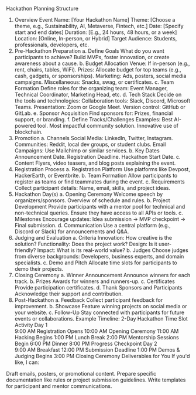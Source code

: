 Hackathon Planning Structure
1. Overview
Event Name: [Your Hackathon Name]
Theme: [Choose a theme, e.g., Sustainability, AI, Metaverse, Fintech, etc.]
Date: [Specify start and end dates]
Duration: [E.g., 24 hours, 48 hours, or a week]
Location: [Online, In-person, or Hybrid]
Target Audience: Students, professionals, developers, etc.
2. Pre-Hackathon Preparation
a. Define Goals
What do you want participants to achieve?
Build MVPs, foster innovation, or create awareness about a cause.
b. Budget Allocation
Venue: If in-person (e.g., rent, chairs, tables, WiFi).
Prizes: Allocate budget for top teams (e.g., cash, gadgets, or sponsorships).
Marketing: Ads, posters, social media campaigns.
Miscellaneous: Snacks, swag, or certificates.
c. Team Formation
Define roles for the organizing team:
Event Manager, Technical Coordinator, Marketing Head, etc.
d. Tech Stack
Decide on the tools and technologies:
Collaboration tools: Slack, Discord, Microsoft Teams.
Presentation: Zoom or Google Meet.
Version control: GitHub or GitLab.
e. Sponsor Acquisition
Find sponsors for:
Prizes, financial support, or branding.
f. Define Tracks/Challenges
Examples:
Best AI-powered tool.
Most impactful community solution.
Innovative use of blockchain.
3. Promotion
a. Channels
Social Media: LinkedIn, Twitter, Instagram.
Communities: Reddit, local dev groups, or student clubs.
Email Campaigns: Use Mailchimp or similar services.
b. Key Dates
Announcement Date.
Registration Deadline.
Hackathon Start Date.
c. Content
Flyers, video teasers, and blog posts explaining the event.
4. Registration Process
a. Registration Platform
Use platforms like Devpost, HackerEarth, or Eventbrite.
b. Team Formation
Allow participants to register as teams or find teammates during the event.
c. Requirements
Collect participant details: Name, email, skills, and project ideas.
5. Hackathon Day(s)
a. Opening Ceremony
Welcome speech by organizers/sponsors.
Overview of schedule and rules.
b. Project Development
Provide participants with a mentor pool for technical and non-technical queries.
Ensure they have access to all APIs or tools.
c. Milestones
Encourage updates:
Idea submission → MVP checkpoint → Final submission.
d. Communication
Use a central platform (e.g., Discord or Slack) for announcements and Q&A.
6. Judging and Evaluation
a. Criteria
Innovation: How creative is the solution?
Functionality: Does the project work?
Design: Is it user-friendly?
Impact: What is its real-world value?
b. Judges
Choose judges from diverse backgrounds: Developers, business experts, and domain specialists.
c. Demo and Pitch
Allocate time slots for participants to demo their projects.
7. Closing Ceremony
a. Winner Announcement
Announce winners for each track.
b. Prizes
Awards for winners and runners-up.
c. Certificates
Provide participation certificates.
d. Thank Sponsors and Participants
Acknowledge their support and contribution.
8. Post-Hackathon
a. Feedback
Collect participant feedback for improvement.
b. Showcase
Feature winning projects on social media or your website.
c. Follow-Up
Stay connected with participants for future events or collaborations.
Example Timeline: 2-Day Hackathon
Time Slot	Activity
Day 1	
9:00 AM	Registration Opens
10:00 AM	Opening Ceremony
11:00 AM	Hacking Begins
1:00 PM	Lunch Break
2:00 PM	Mentorship Sessions Begin
6:00 PM	Dinner
8:00 PM	Progress Checkpoint
Day 2	
9:00 AM	Breakfast
12:00 PM	Submission Deadline
1:00 PM	Demos & Judging Begins
3:00 PM	Closing Ceremony
Deliverables for You
If you'd like, I can:

Draft emails, posters, or promotional content.
Prepare specific documentation like rules or project submission guidelines.
Write templates for participant and mentor communications.
